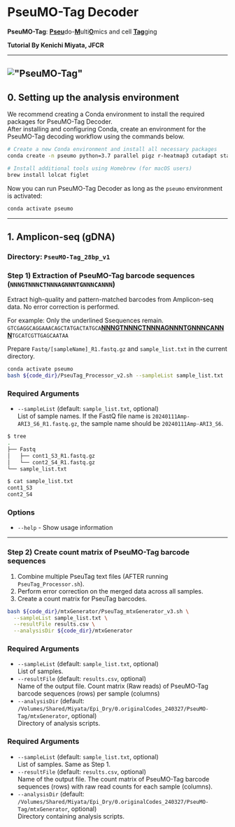 # PseuMO-Tag Decoder
**PseuMO-Tag**: <ins>**Pseu**</ins>do-<ins>**M**</ins>ulti<ins>**O**</ins>mics and cell <ins>**Tag**</ins>ging

**Tutorial By Kenichi Miyata, JFCR**  

---
!["PseuMO-Tag"]("images/Fig.1a.png")
---

## 0. Setting up the analysis environment
We recommend creating a Conda environment to install the required packages for PseuMO-Tag Decoder.  
After installing and configuring Conda, create an environment for the PseuMO-Tag decoding workflow using the commands below.

```bash
# Create a new Conda environment and install all necessary packages
conda create -n pseumo python=3.7 parallel pigz r-heatmap3 cutadapt starcode fastqc seqkit bowtie2 samtools matplotlib pandas -c bioconda -y

# Install additional tools using Homebrew (for macOS users)
brew install lolcat figlet
```

Now you can run PseuMO-Tag Decoder as long as the `pseumo` environment is activated:

```bash
conda activate pseumo
```

---

## 1. Amplicon-seq (gDNA)
### Directory: `PseuMO-Tag_28bp_v1`
### Step 1) Extraction of PseuMO-Tag barcode sequences (`NNNGTNNNCTNNNAGNNNTGNNNCANNN`)
Extract high-quality and pattern-matched barcodes from Amplicon-seq data. No error correction is performed.  

For example: Only the underlined Ssequences remain.  
`GTCGAGGCAGGAAACAGCTATGACTATGCA`<ins>**NNNGTNNNCTNNNAGNNNTGNNNCANNN**</ins>`TGCATCGTTGAGCAATAA`

Prepare `Fastq/[sampleName]_R1.fastq.gz` and `sample_list.txt` in the current directory.

```bash
conda activate pseumo
bash ${code_dir}/PseuTag_Processor_v2.sh --sampleList sample_list.txt
```

### **Required Arguments**
- `--sampleList` (default: `sample_list.txt`, optional)  
  List of sample names. If the FastQ file name is `20240111Amp-ARI3_S6_R1.fastq.gz`, the sample name should be `20240111Amp-ARI3_S6`.  

```bash
$ tree
.
├── Fastq
│   ├── cont1_S3_R1.fastq.gz
│   └── cont2_S4_R1.fastq.gz
└── sample_list.txt
```
```bash
$ cat sample_list.txt
cont1_S3
cont2_S4
```

### **Options**
- `--help` - Show usage information

---

### Step 2) Create count matrix of PseuMO-Tag barcode sequences
1. Combine multiple PseuTag text files (AFTER running `PseuTag_Processor.sh`).
2. Perform error correction on the merged data across all samples.
3. Create a count matrix for PseuTag barcodes.

```bash
bash ${code_dir}/mtxGenerator/PseuTag_mtxGenerator_v3.sh \
  --sampleList sample_list.txt \
  --resultFile results.csv \
  --analysisDir ${code_dir}/mtxGenerator
```

### **Required Arguments**
- `--sampleList` (default: `sample_list.txt`, optional)  
  List of samples.
- `--resultFile` (default: `results.csv`, optional)  
  Name of the output file. Count matrix (Raw reads) of PseuMO-Tag barcode sequences (rows) per sample (columns)
- `--analysisDir` (default: `/Volumes/Shared/Miyata/Epi_Dry/0.originalCodes_240327/PseuMO-Tag/mtxGenerator`, optional)  
  Directory of analysis scripts.

### **Required Arguments**
- `--sampleList` (default: `sample_list.txt`, optional)  
  List of samples. Same as Step 1.
- `--resultFile` (default: `results.csv`, optional)  
  Name of the output file. The count matrix of PseuMO-Tag barcode sequences (rows) with raw read counts for each sample (columns).
- `--analysisDir` (default: `/Volumes/Shared/Miyata/Epi_Dry/0.originalCodes_240327/PseuMO-Tag/mtxGenerator`, optional)  
  Directory containing analysis scripts.

